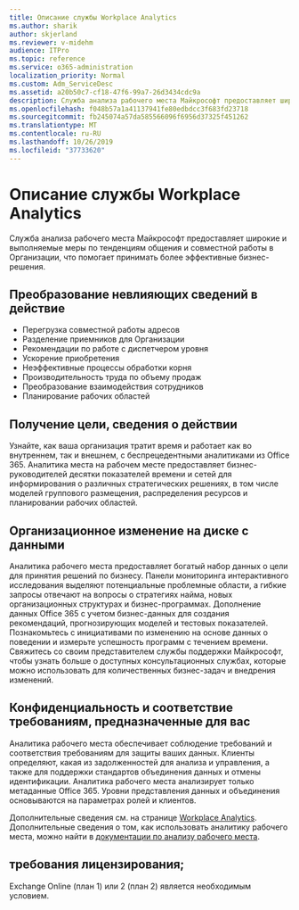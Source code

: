 ```yaml
---
title: Описание службы Workplace Analytics
ms.author: sharik
author: skjerland
ms.reviewer: v-midehm
audience: ITPro
ms.topic: reference
ms.service: o365-administration
localization_priority: Normal
ms.custom: Adm_ServiceDesc
ms.assetid: a20b50c7-cf18-47f6-99a7-26d3434cdc9a
description: Служба анализа рабочего места Майкрософт предоставляет широкие и выполняемые меры по тенденциям общения и совместной работы в Организации, что помогает принимать более эффективные бизнес-решения.
ms.openlocfilehash: f048b57a1a41137941fe80edbdcc3f683fd23718
ms.sourcegitcommit: fb245074a57da585566096f6956d37325f451262
ms.translationtype: MT
ms.contentlocale: ru-RU
ms.lasthandoff: 10/26/2019
ms.locfileid: "37733620"
---
```

# <a name="workplace-analytics-service-description"></a>Описание службы Workplace Analytics

Служба анализа рабочего места Майкрософт предоставляет широкие и выполняемые меры по тенденциям общения и совместной работы в Организации, что помогает принимать более эффективные бизнес-решения.

## <a name="transform-unprecedented-insights-into-action"></a>Преобразование невлияющих сведений в действие

* Перегрузка совместной работы адресов
* Разделение приемников для Организации
* Рекомендации по работе с диспетчером уровня
* Ускорение приобретения
* Неэффективные процессы обработки корня
* Производительность труда по объему продаж
* Преобразование взаимодействия сотрудников
* Планирование рабочих областей

## <a name="gain-objective-actionable-insights"></a>Получение цели, сведения о действии

Узнайте, как ваша организация тратит время и работает как во внутреннем, так и внешнем, с беспрецедентными аналитиками из Office 365. Аналитика места на рабочем месте предоставляет бизнес-руководителей десятки показателей времени и сетей для информирования о различных стратегических решениях, в том числе моделей группового размещения, распределения ресурсов и планировании рабочих областей.

## <a name="drive-organizational-change-with-data"></a>Организационное изменение на диске с данными

Аналитика рабочего места предоставляет богатый набор данных о цели для принятия решений по бизнесу. Панели мониторинга интерактивного исследования выделяют потенциальные проблемные области, а гибкие запросы отвечают на вопросы о стратегиях найма, новых организационных структурах и бизнес-программах. Дополнение данных Office 365 с учетом бизнес-данных для создания рекомендаций, прогнозирующих моделей и тестовых показателей. Познакомьтесь с инициативами по изменению на основе данных о поведении и измерьте успешность программ с течением времени. Свяжитесь со своим представителем службы поддержки Майкрософт, чтобы узнать больше о доступных консультационных службах, которые можно использовать для количественных бизнес-задач и внедрения изменений.

## <a name="privacy-and-compliance-designed-for-you"></a>Конфиденциальность и соответствие требованиям, предназначенные для вас

Аналитика рабочего места обеспечивает соблюдение требований и соответствия требованиям для защиты ваших данных. Клиенты определяют, какая из задолженностей для анализа и управления, а также для поддержки стандартов объединения данных и отмены идентификации. Аналитика рабочего места анализирует только метаданные Office 365. Уровни представления данных и объединения основываются на параметрах ролей и клиентов.

Дополнительные сведения см. на странице [Workplace Analytics](https://go.microsoft.com/fwlink/?linkid=852492). Дополнительные сведения о том, как использовать аналитику рабочего места, можно найти в [документации по анализу рабочего места](https://docs.microsoft.com/workplace-analytics/).
  
## <a name="licensing-requirements"></a>требования лицензирования;

Exchange Online (план 1) или 2 (план 2) является необходимым условием.
